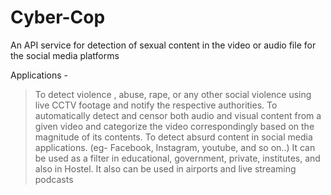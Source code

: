 # Cyber-Cop
An API service for detection of sexual content in the video or audio file for the social media platforms


Applications - 

> To detect violence , abuse, rape, or any other social violence using live CCTV footage and notify the respective authorities.
> To automatically detect and censor both audio and visual content from a given video and categorize the video correspondingly based on the magnitude of its contents.
> To detect absurd content in social media applications.
> (eg- Facebook, Instagram, youtube, and so on..)
> It can be used as a filter in educational, government, private, institutes, and also in Hostel.
> It also can be used in airports and live streaming podcasts
